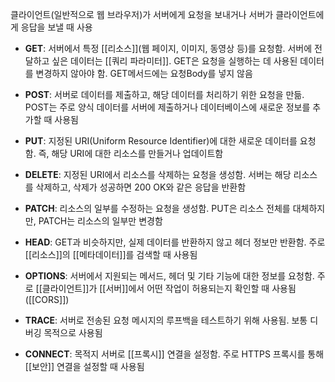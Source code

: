 클라이언트(일반적으로 웹 브라우저)가 서버에게 요청을 보내거나 서버가 클라이언트에게 응답을 보낼 때 사용

- **GET**: 서버에서 특정 [[리소스]](웹 페이지, 이미지, 동영상 등)를 요청함. 서버에 전달하고 싶은 데이터는 [[쿼리 파라미터]]. GET은 요청을 실행하는 데 사용된 데이터를 변경하지 않아야 함. GET메서드에는 요청Body를 넣지 않음
    
- **POST**: 서버로 데이터를 제출하고, 해당 데이터를 처리하기 위한 요청을 만듦. POST는 주로 양식 데이터를 서버에 제출하거나 데이터베이스에 새로운 정보를 추가할 때 사용됨
    
- **PUT**: 지정된 URI(Uniform Resource Identifier)에 대한 새로운 데이터를 요청함. 즉, 해당 URI에 대한 리소스를 만들거나 업데이트함
    
- **DELETE**: 지정된 URI에서 리소스를 삭제하는 요청을 생성함. 서버는 해당 리소스를 삭제하고, 삭제가 성공하면 200 OK와 같은 응답을 반환함
    
- **PATCH**: 리소스의 일부를 수정하는 요청을 생성함. PUT은 리소스 전체를 대체하지만, PATCH는 리소스의 일부만 변경함
    
- **HEAD**: GET과 비슷하지만, 실제 데이터를 반환하지 않고 헤더 정보만 반환함. 주로 [[리소스]]의 [[메타데이터]]를 검색할 때 사용됨
    
- **OPTIONS**: 서버에서 지원되는 메서드, 헤더 및 기타 기능에 대한 정보를 요청함. 주로 [[클라이언트]]가 [[서버]]에서 어떤 작업이 허용되는지 확인할 때 사용됨([[CORS]])
    
- **TRACE**: 서버로 전송된 요청 메시지의 루프백을 테스트하기 위해 사용됨. 보통 디버깅 목적으로 사용됨
    
- **CONNECT**: 목적지 서버로 [[프록시]] 연결을 설정함. 주로 HTTPS 프록시를 통해 [[보안]] 연결을 설정할 때 사용됨




